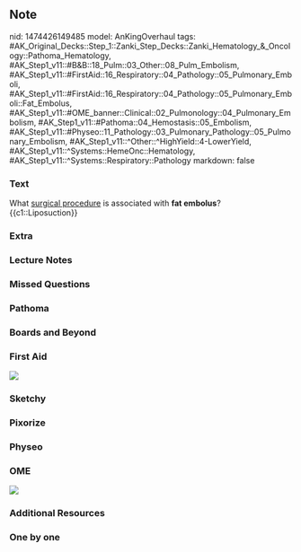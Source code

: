 ## Note
nid: 1474426149485
model: AnKingOverhaul
tags: #AK_Original_Decks::Step_1::Zanki_Step_Decks::Zanki_Hematology_&_Oncology::Pathoma_Hematology, #AK_Step1_v11::#B&B::18_Pulm::03_Other::08_Pulm_Embolism, #AK_Step1_v11::#FirstAid::16_Respiratory::04_Pathology::05_Pulmonary_Emboli, #AK_Step1_v11::#FirstAid::16_Respiratory::04_Pathology::05_Pulmonary_Emboli::Fat_Embolus, #AK_Step1_v11::#OME_banner::Clinical::02_Pulmonology::04_Pulmonary_Embolism, #AK_Step1_v11::#Pathoma::04_Hemostasis::05_Embolism, #AK_Step1_v11::#Physeo::11_Pathology::03_Pulmonary_Pathology::05_Pulmonary_Embolism, #AK_Step1_v11::^Other::^HighYield::4-LowerYield, #AK_Step1_v11::^Systems::HemeOnc::Hematology, #AK_Step1_v11::^Systems::Respiratory::Pathology
markdown: false

### Text
<div>
  What <u>surgical procedure</u> is associated with <b>fat
  embolus</b>?
</div>
<div>
  {{c1::Liposuction}}
</div>

### Extra


### Lecture Notes


### Missed Questions


### Pathoma


### Boards and Beyond


### First Aid
<img src="tmpU5FMIb.png">

### Sketchy


### Pixorize


### Physeo


### OME
<div class="ome-widget">
  <a href=
  "https://onlinemeded.org/spa/pulmonology/pulmonary-embolism/acquire?ref=anki">
  <img src="_OME_AnkiFlashcards_Lesson_5.png"></a>
</div>

### Additional Resources


### One by one

